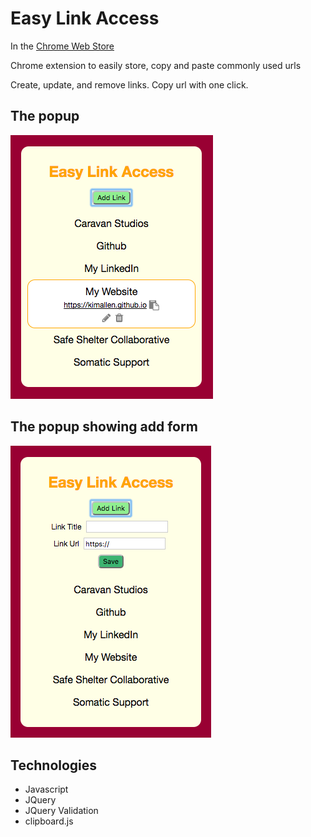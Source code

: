 # Easy Link Access

In the [Chrome Web Store](https://chrome.google.com/webstore/detail/easy-link-access/ahpejeifjpkjnielhplbcpkbkodmknmd)

Chrome extension to easily store, copy and paste commonly used urls

Create, update, and remove links.  Copy url with one click.

## The popup

![Screenshot of extension](/imgs/easylink.png)

## The popup showing add form

![Screenshot of add form](/imgs/addeasylink.png)

## Technologies

  * Javascript
  * JQuery
  * JQuery Validation
  * clipboard.js
